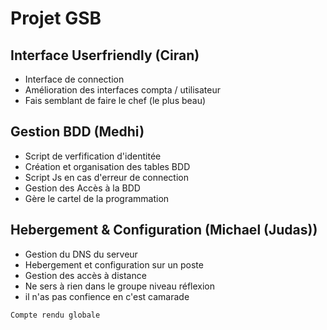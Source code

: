 # Projet GSB

## Interface Userfriendly (Ciran)

- Interface de connection
- Amélioration des interfaces compta / utilisateur
- Fais semblant de faire le chef (le plus beau)

## Gestion BDD (Medhi)

- Script de verfification d'identitée
- Création et organisation des tables BDD
- Script Js en cas d'erreur de connection 
- Gestion des Accès à la BDD
- Gère le cartel de la programmation

## Hebergement & Configuration (Michael (Judas))

- Gestion du DNS du serveur
- Hebergement et configuration sur un poste
- Gestion des accès à distance
- Ne sers à rien dans le groupe niveau réflexion
- il n'as pas confience en c'est camarade 

`Compte rendu globale`
